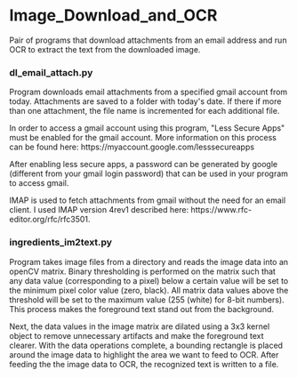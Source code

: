 # Image_Download_and_OCR
Pair of programs that download attachments from an email address and run OCR to extract the text from the downloaded image.

<h3>dl_email_attach.py</h3>
<p>Program downloads email attachments from a specified gmail account from today. Attachments are saved to a folder with today's date. If there if more than one attachment, the file name is incremented for each additional file.</p>

<p>In order to access a gmail account using this program, "Less Secure Apps" must be enabled for the gmail account. More information on this process can be found here: https://myaccount.google.com/lesssecureapps</p>

<p>After enabling less secure apps, a password can be generated by google (different from your gmail login password) that can be used in your program to access gmail.</p>

<p>IMAP is used to fetch attachments from gmail without the need for an email client. I used IMAP version 4rev1 described here: https://www.rfc-editor.org/rfc/rfc3501.</p>

<h3>ingredients_im2text.py</h3>
<p>Program takes image files from a directory and reads the image data into an openCV matrix. Binary thresholding is performed on the matrix such that any data value (corresponding to a pixel) below a certain value will be set to the minimum pixel color value (zero, black). All matrix data values above the threshold will be set to the maximum value (255 (white) for 8-bit numbers). This process makes the foreground text stand out from the background.</p>

<p>Next, the data values in the image matrix are dilated using a 3x3 kernel object to remove unnecessary artifacts and make the foreground text clearer. With the data operations complete, a bounding rectangle is placed around the image data to highlight the area we want to feed to OCR. After feeding the the image data to OCR, the recognized text is written to a file.</p>



